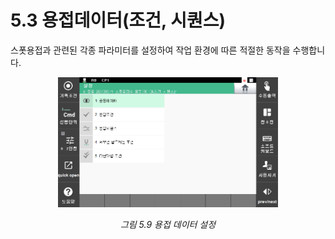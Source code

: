 ﻿# 5.3 용접데이터(조건, 시퀀스)

스폿용접과 관련된 각종 파라미터를 설정하여 작업 환경에 따른 적절한 동작을 수행합니다.



<p align=center>
<img src="../../_assets/image_59.png" width="70%"></img>
<em><p align="center">그림 5.9 용접 데이터 설정</p></em>
</p>
